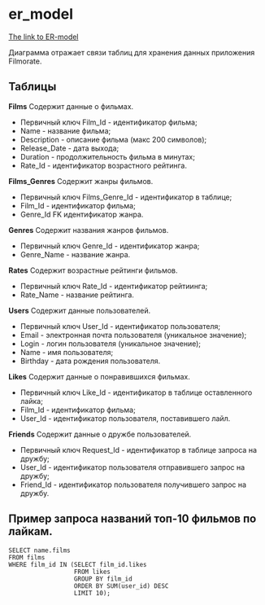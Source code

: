 # er_model

[The link to ER-model](https://app.quickdatabasediagrams.com/#/d/FaHQNw)

Диаграмма отражает связи таблиц для хранения данных приложения Filmorate.

## Таблицы

**Films**
Содержит данные о фильмах.
- Первичный ключ Film_Id - идентификатор фильма;
- Name - название фильма;
- Description - описание фильма (макс 200 символов);
- Release_Date - дата выхода;
- Duration - продолжительность фильма в минутах;
- Rate_Id - идентификатор возрастного рейтинга.

**Films_Genres**
Содержит жанры фильмов.
- Первичный ключ Films_Genre_Id - идентификатор в таблице;
- Film_Id - идентификатор фильма;
- Genre_Id FK идентификатор жанра.

**Genres**
Содержит названия жанров фильмов.
- Первичный ключ Genre_Id - идентификатор жанра;
- Genre_Name - название жанра.

**Rates**
Содержит возрастные рейтинги фильмов.
- Первичный ключ Rate_Id - идентификатор рейтиинга;
- Rate_Name - название рейтинга.

**Users**
Содержит данные пользователей.
- Первичный ключ User_Id - идентификатор пользователя;
- Email - электронная почта пользователя (уникальное значение);
- Login - логин пользователя (уникальное значение);
- Name - имя пользователя;
- Birthday - дата рождения пользователя.

**Likes**
Содержит данные о понравившихся фильмах.
- Первичный ключ Like_Id - идентификатор в таблице оставленного лайка;
- Film_Id - идентификатор фильма;
- User_Id - идентификатор пользователя, поставившего лайл.

**Friends**
Содержит данные о дружбе пользователей.
- Первичный ключ Request_Id - идентификатор в таблице запроса на дружбу;
- User_Id - идентификатор пользователя отправившего запрос на дружбу;
- Friend_Id - идентификатор пользователя получившего запрос на дружбу.

## Пример запроса названий топ-10 фильмов по лайкам.

```
SELECT name.films
FROM films
WHERE film_id IN (SELECT film_id.likes
                  FROM likes
                  GROUP BY film_id
                  ORDER BY SUM(user_id) DESC
                  LIMIT 10);
```
